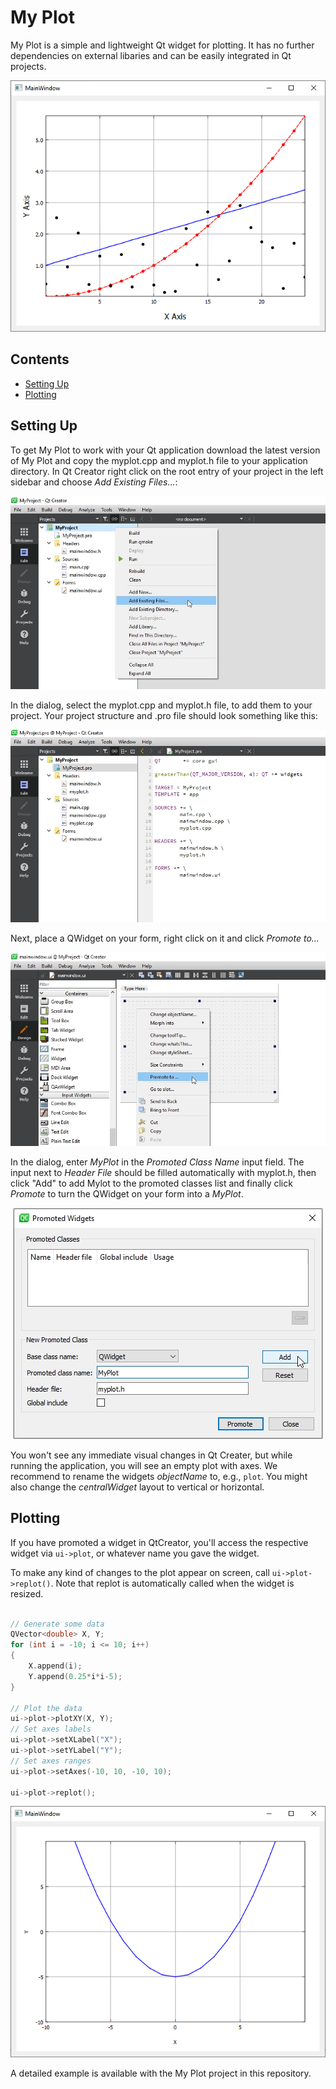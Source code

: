 # My Plot

My Plot is a simple and lightweight Qt widget for plotting. 
It has no further dependencies on external libaries and can be easily integrated in Qt projects. 

<p align="center">
	<img src="Images/My-Plot-00.png" width="560">
</p>

## Contents

- [Setting Up](#setting-up)
- [Plotting](#plotting)

## Setting Up

To get My Plot to work with your Qt application download the latest version of My Plot and copy the myplot.cpp and myplot.h 
file to your application directory. 
In Qt Creator right click on the root entry of your project in the left sidebar and choose *Add Existing Files...*:

<p align="center">
	<img src="Images/My-Plot-01.png">
</p>

In the dialog, select the myplot.cpp and myplot.h file, to add them to your project. Your project structure and .pro file should look something like this:
<p align="center"><img src="Images/My-Plot-02.png"></p>

Next, place a QWidget on your form, right click on it and click *Promote to...* <br>
<p align="center">
	<img src="Images/My-Plot-03.png">
</p>

In the dialog, enter *MyPlot* in the *Promoted Class Name* input field. The input next to *Header File* should be filled automatically with myplot.h, then click "Add" to add Mylot to the promoted classes list and finally click *Promote* to turn the QWidget on your form into a *MyPlot*.
<p align="center">
	<img src="Images/My-Plot-04.png">
</p>

You won't see any immediate visual changes in Qt Creater, but while running the application, you will see an empty plot with axes.
We recommend to rename the widgets *objectName* to, e.g., `plot`. You might also change the *centralWidget* layout to vertical or horizontal.

## Plotting

If you have promoted a widget in QtCreator, you'll access the respective widget via `ui->plot`, 
or whatever name you gave the widget.

To make any kind of changes to the plot appear on screen, call `ui->plot->replot()`. 
Note that replot is automatically called when the widget is resized. 


```c++

// Generate some data
QVector<double> X, Y;
for (int i = -10; i <= 10; i++)
{
	X.append(i);
	Y.append(0.25*i*i-5);
}

// Plot the data
ui->plot->plotXY(X, Y);
// Set axes labels
ui->plot->setXLabel("X");
ui->plot->setYLabel("Y");
// Set axes ranges
ui->plot->setAxes(-10, 10, -10, 10);

ui->plot->replot();
```

<p align="center">
	<img src="Images/My-Plot-05.png" width="560">
</p>

A detailed example is available with the My Plot project in this repository.



